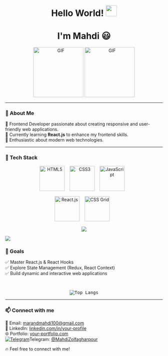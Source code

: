 <h1 align="center"><b>Hello World! </b><img src="https://media.giphy.com/media/hvRJCLFzcasrR4ia7z/giphy.gif" width="35"></h1>
<h1 align="center" style="border-bottom: none;"><b>I'm Mahdi 😃</b></h1>

<div align="center">
  <img alt="GIF" height="160px" src="https://media.giphy.com/media/ln7z2eWriiQAllfVcn/giphy.gif" />
  <img alt="GIF" height="160px" src="https://media.giphy.com/media/eNAsjO55tPbgaor7ma/giphy.gif" />
</div>

---

### 📌 About Me  
🔹 Frontend Developer passionate about creating responsive and user-friendly web applications.  
🔹 Currently learning **React.js** to enhance my frontend skills.  
🔹 Enthusiastic about modern web technologies.  

---

### 🚀 Tech Stack  

<p align="center">
  <img src="https://www.vectorlogo.zone/logos/w3_html5/w3_html5-icon.svg" alt="HTML5" height="80" width="80">&nbsp;&nbsp;&nbsp;
  <img src="https://www.vectorlogo.zone/logos/w3_css/w3_css-icon.svg" alt="CSS3" height="80" width="80">&nbsp;&nbsp;&nbsp;
  <img src="https://www.vectorlogo.zone/logos/javascript/javascript-icon.svg" alt="JavaScript" height="80" width="80">&nbsp;&nbsp;&nbsp;
</p>
<p align="center">
  <img src="https://www.vectorlogo.zone/logos/reactjs/reactjs-icon.svg" alt="React.js" height="80" width="80">&nbsp;&nbsp;&nbsp;
  <img src="https://www.vectorlogo.zone/logos/getbootstrap/getbootstrap-icon.svg" alt="CSS Grid" height="80" width="80">&nbsp;&nbsp;&nbsp;
</p>

<p align="center">
  <a href="https://github.com/DenverCoder1/readme-typing-svg">
    <img src="https://readme-typing-svg.demolab.com?font=Time+New+Roman&weight=500&pause=1000&color=cyan&size=32&center=true&vCenter=true&width=435&lines=Front+end+developer;React.js;Next.js;Javascript;Typescript;Three.js+Developer">
  </a>
</p>

  <img src="https://user-images.githubusercontent.com/73097560/115834477-dbab4500-a447-11eb-908a-139a6edaec5c.gif">


### 🎯 Goals  
✅ Master React.js & React Hooks  
✅ Explore State Management (Redux, React Context)  
✅ Build dynamic and interactive web applications  


<div>
  <samp>
    <br/>
    <p align="center">
      <img src="https://github-readme-stats.vercel.app/api/top-langs/?username=MahdiZolfagharpour&langs_count=6&theme=gruvbox&layout=compact&hide_border=true"
      alt="Top Langs" />
    </p>
  </samp>
</div>

---

### 📫 Connect with me  
📧 Email: [marandmahdi100@gmail.com](mailto:marandmandi100@gmail.com)  
💼 LinkedIn: [linkedin.com/in/your-profile](https://linkedin.com/in/your-profile)  
🌐 Portfolio: [your-portfolio.com](https://your-portfolio.com)  
 [![Telegram](https://img.icons8.com/ios-filled/20/0088cc/telegram.png)](https://t.me/your-telegram)Telegram: [@MahdiZolfagharpour](https://t.me/@MahdiZolfagharpour)  
  


🔥 Feel free to connect with me!
